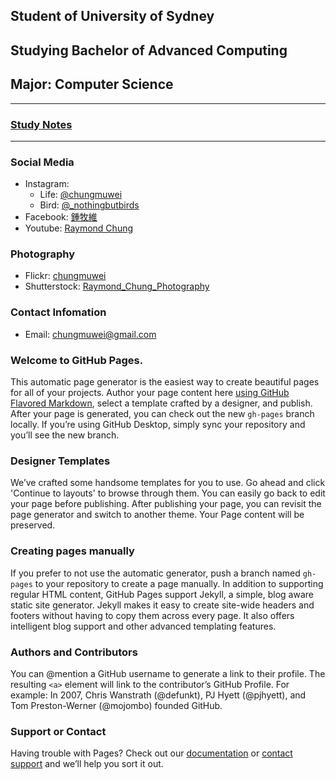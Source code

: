 ## Student of **University of Sydney**
## Studying **Bachelor of Advanced Computing**
## Major: **Computer Science**
---
### [Study Notes](notes-home.html)
---
### Social Media
- Instagram: 
  - Life: [@chungmuwei](https://www.instagram.com/chungmuwei)
  - Bird: [@_nothingbutbirds](https://www.instagram.com/_nothingbutbirds)
- Facebook: [鍾牧維](https://www.facebook.com/raymond.chung.37454)
- Youtube: [Raymond Chung](https://www.youtube.com/channel/UCp6KjFkVNQHtve2qX0iCRmw)

### Photography
- Flickr: [chungmuwei](https://www.flickr.com/photos/115030837@N08/)
- Shutterstock: [Raymond_Chung_Photography](https://www.shutterstock.com/zh-Hant/g/Move_Ray)

### Contact Infomation
- Email: chungmuwei@gmail.com

### Welcome to GitHub Pages.
This automatic page generator is the easiest way to create beautiful pages for all of your projects. Author your page content here [using GitHub Flavored Markdown](https://guides.github.com/features/mastering-markdown/), select a template crafted by a designer, and publish. After your page is generated, you can check out the new `gh-pages` branch locally. If you’re using GitHub Desktop, simply sync your repository and you’ll see the new branch.

### Designer Templates
We’ve crafted some handsome templates for you to use. Go ahead and click 'Continue to layouts' to browse through them. You can easily go back to edit your page before publishing. After publishing your page, you can revisit the page generator and switch to another theme. Your Page content will be preserved.

### Creating pages manually
If you prefer to not use the automatic generator, push a branch named `gh-pages` to your repository to create a page manually. In addition to supporting regular HTML content, GitHub Pages support Jekyll, a simple, blog aware static site generator. Jekyll makes it easy to create site-wide headers and footers without having to copy them across every page. It also offers intelligent blog support and other advanced templating features.

### Authors and Contributors
You can @mention a GitHub username to generate a link to their profile. The resulting `<a>` element will link to the contributor’s GitHub Profile. For example: In 2007, Chris Wanstrath (@defunkt), PJ Hyett (@pjhyett), and Tom Preston-Werner (@mojombo) founded GitHub.

### Support or Contact
Having trouble with Pages? Check out our [documentation](https://help.github.com/pages) or [contact support](https://github.com/contact) and we’ll help you sort it out.
